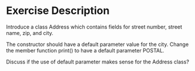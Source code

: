 Exercise Description
====================

Introduce a class Address which contains fields for street number, street name, zip, and city.

The constructor should have a default parameter value for the city.
Change the member function print() to have a default parameter POSTAL.

Discuss if the use of default parameter makes sense for the Address class?
